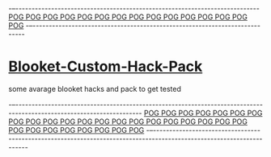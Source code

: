 -–---------------------------------------------------------------------------
[POG POG POG POG POG POG POG POG POG POG POG POG POG POG POG](#)
-–---------------------------------------------------------------------------

# <h1>[Blooket-Custom-Hack-Pack](#)</h1>
some avarage blooket hacks and pack to get tested

-–---------------------------------------------------------------------------------------------------------------------
[POG POG POG POG POG POG POG POG POG POG POG POG POG POG POG POG POG POG POG POG POG POG POG POG POG POG POG POG POG](#)
-–---------------------------------------------------------------------------------------------------------------------
